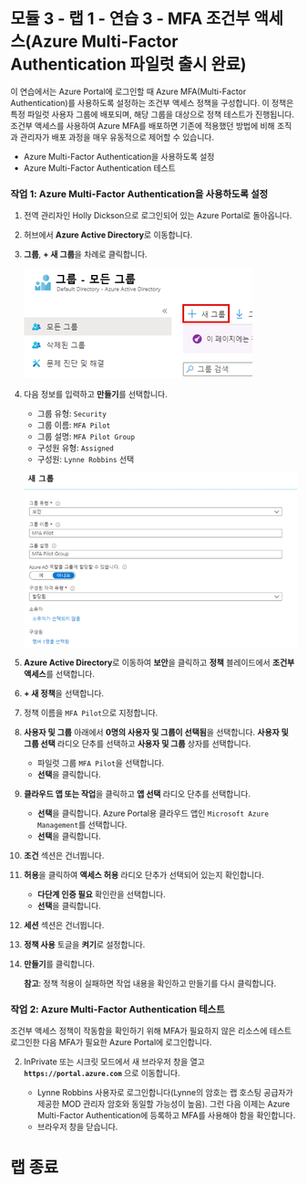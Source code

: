 # 모듈 3 - 랩 1 - 연습 3 - MFA 조건부 액세스(Azure Multi-Factor Authentication 파일럿 출시 완료)


이 연습에서는 Azure Portal에 로그인할 때 Azure MFA(Multi-Factor Authentication)를 사용하도록 설정하는 조건부 액세스 정책을 구성합니다. 이 정책은 특정 파일럿 사용자 그룹에 배포되며, 해당 그룹을 대상으로 정책 테스트가 진행됩니다. 조건부 액세스를 사용하여 Azure MFA를 배포하면 기존에 적용했던 방법에 비해 조직과 관리자가 배포 과정을 매우 유동적으로 제어할 수 있습니다.

- Azure Multi-Factor Authentication을 사용하도록 설정
- Azure Multi-Factor Authentication 테스트


### 작업 1: Azure Multi-Factor Authentication을 사용하도록 설정

1.  전역 관리자인 Holly Dickson으로 로그인되어 있는 Azure Portal로 돌아옵니다.

1.  허브에서 **Azure Active Directory**로 이동합니다.

1.  **그룹**, **+ 새 그룹**을 차례로 클릭합니다.

     ![스크린샷](../Media/cb9c5324-cbb6-476e-9c7d-1920de301d40.png)

1.  다음 정보를 입력하고 **만들기**를 선택합니다.

      * 그룹 유형: `Security`
      * 그룹 이름: `MFA Pilot`
      * 그룹 설명: `MFA Pilot Group`
      * 구성원 유형: `Assigned`
      * 구성원: `Lynne Robbins` 선택
  
  
      ![스크린샷](../Media/5457b62d-dc78-4043-bd72-3d7901bbcd71.png)
  
2.  **Azure Active Directory**로 이동하여 **보안**을 클릭하고 **정책** 블레이드에서 **조건부 액세스**를 선택합니다.


3.  **+ 새 정책**을 선택합니다.


4.  정책 이름을 `MFA Pilot`으로 지정합니다.
5.  **사용자 및 그룹** 아래에서 **0명의 사용자 및 그룹이 선택됨**을 선택합니다. **사용자 및 그룹 선택** 라디오 단추를 선택하고 **사용자 및 그룹** 상자를 선택합니다.
    * 파일럿 그룹 `MFA Pilot`을 선택합니다.
    * **선택**을 클릭합니다.

6.  **클라우드 앱 또는 작업**을 클릭하고 **앱 선택** 라디오 단추를 선택합니다.
    * **선택**을 클릭합니다. Azure Portal용 클라우드 앱인 `Microsoft Azure Management`를 선택합니다.
    * **선택**을 클릭합니다.

7.  **조건** 섹션은 건너뜁니다.
8.  **허용**을 클릭하여 **액세스 허용** 라디오 단추가 선택되어 있는지 확인합니다.
    * **다단계 인증 필요** 확인란을 선택합니다.
    * **선택**을 클릭합니다.

9.  **세션** 섹션은 건너뜁니다.
10. **정책 사용** 토글을 **켜기**로 설정합니다.
11. **만들기**를 클릭합니다.

    **참고**: 정책 적용이 실패하면 작업 내용을 확인하고 만들기를 다시 클릭합니다. 

### 작업 2: Azure Multi-Factor Authentication 테스트


조건부 액세스 정책이 작동함을 확인하기 위해 MFA가 필요하지 않은 리소스에 테스트 로그인한 다음 MFA가 필요한 Azure Portal에 로그인합니다.


2.  InPrivate 또는 시크릿 모드에서 새 브라우저 창을 열고 **`https://portal.azure.com`** 으로 이동합니다.

       * Lynne Robbins 사용자로 로그인합니다(Lynne의 암호는 랩 호스팅 공급자가 제공한 MOD 관리자 암호와 동일할 가능성이 높음). 그런 다음 이제는 Azure Multi-Factor Authentication에 등록하고 MFA를 사용해야 함을 확인합니다.
       * 브라우저 창을 닫습니다.



# 랩 종료
